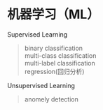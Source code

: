 机器学习（ML）
======
Supervised Learning  
>binary classification<br>
>multi-class classification<br>
>multi-label classification<br>
>regression(回归分析)

Unsupervised Learning 
>anomely detection  
